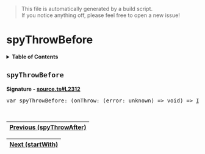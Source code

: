 > This file is automatically generated by a build script.<br>If you notice anything off, please feel free to open a new issue!

# spyThrowBefore

<details><summary><b>Table of Contents</b></summary>

1. [<code>spyThrowBefore</code>](#spyThrowBefore)</details>

## <a name="spyThrowBefore"></a><code>spyThrowBefore</code>

<b>Signature - [source.ts#L2312](..\/..\/packages\/core\/src\/source.ts#L2312)</b>

<pre>var spyThrowBefore: (onThrow: (error: unknown) =&gt; void) =&gt; <a href="001-IdentityOperator.md#IdentityOperator">IdentityOperator</a></pre><br>

| [Previous \(spyThrowAfter\)](082-spyThrowAfter.md#readme) |
| --- |

<div align="right">

| [Next \(startWith\)](084-startWith.md#readme) |
| --- |
</div>
